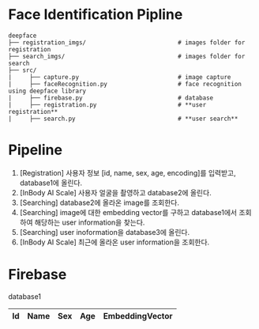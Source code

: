 # Face Identification Pipline

    deepface
    ├── registration_imgs/                          # images folder for registration
    ├── search_imgs/                                # images folder for search
    ├── src/
    |     ├── capture.py                            # image capture
    |     ├── faceRecognition.py                    # face recognition using deepface library
    |     ├── firebase.py                           # database
    |     ├── registration.py                       # **user registration**
    |     ├── search.py                             # **user search**

# Pipeline

1. [Registration] 사용자 정보 [id, name, sex, age, encoding]를 입력받고, database1에 올린다.
2. [InBody AI Scale] 사용자 얼굴을 촬영하고 database2에 올린다.
3. [Searching] database2에 올라온 image를 조회한다.
4. [Searching] image에 대한 embedding vector를 구하고 database1에서 조회하여 해당하는 user information을 찾는다.
5. [Searching] user inoformation을 database3에 올린다.
6. [InBody AI Scale] 최근에 올라온 user information을 조회한다.

# Firebase

database1

|Id|Name|Sex|Age|EmbeddingVector|
|---|---|---|---|---|
